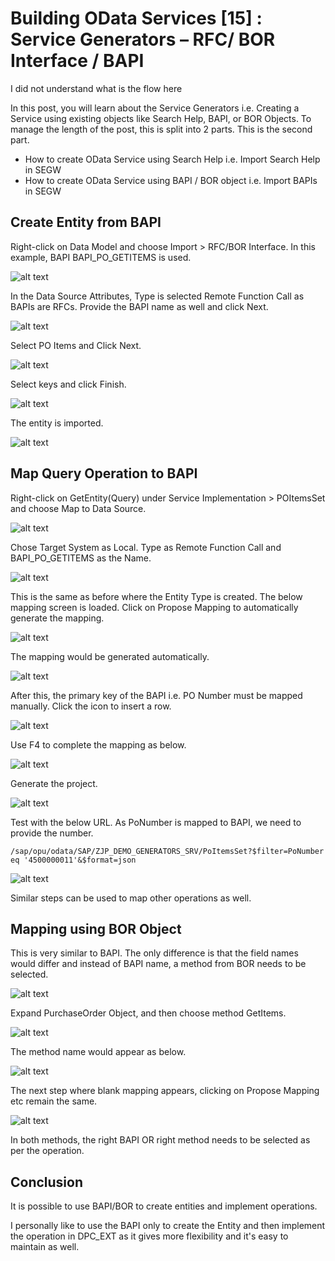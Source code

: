 # Building OData Services [15] : Service Generators – RFC/ BOR Interface / BAPI

I did not understand what is the flow here

In this post, you will learn about the Service Generators i.e. Creating a Service using existing objects like Search Help, BAPI, or BOR Objects. To manage the length of the post, this is split into 2 parts. This is the second part.

- How to create OData Service using Search Help i.e. Import Search Help in SEGW
- How to create OData Service using BAPI / BOR object i.e. Import BAPIs in SEGW

## Create Entity from BAPI

Right-click on Data Model and choose Import > RFC/BOR Interface. In this example, BAPI BAPI_PO_GETITEMS is used.

![alt text](/OData/Discovering%20ABAP/Images/image-222.png)

In the Data Source Attributes, Type is selected Remote Function Call as BAPIs are RFCs. Provide the BAPI name as well and click Next.

![alt text](/OData/Discovering%20ABAP/Images/image-223.png)

Select PO Items and Click Next.

![alt text](/OData/Discovering%20ABAP/Images/image-224.png)

Select keys and click Finish.

![alt text](/OData/Discovering%20ABAP/Images/image-225.png)

The entity is imported.

![alt text](/OData/Discovering%20ABAP/Images/image-226.png)

## Map Query Operation to BAPI

Right-click on GetEntity(Query) under Service Implementation > POItemsSet and choose Map to Data Source.

![alt text](/OData/Discovering%20ABAP/Images/image-227.png)

Chose Target System as Local. Type as Remote Function Call and BAPI_PO_GETITEMS as the Name.

![alt text](/OData/Discovering%20ABAP/Images/image-228.png)

This is the same as before where the Entity Type is created. The below mapping screen is loaded. Click on Propose Mapping to automatically generate the mapping.

![alt text](/OData/Discovering%20ABAP/Images/image-229.png)

The mapping would be generated automatically.

![alt text](/OData/Discovering%20ABAP/Images/image-230.png)

After this, the primary key of the BAPI i.e. PO Number must be mapped manually. Click the icon to insert a row.

![alt text](/OData/Discovering%20ABAP/Images/image-231.png)

Use F4 to complete the mapping as below.

![alt text](/OData/Discovering%20ABAP/Images/image-232.png)

Generate the project.

![alt text](/OData/Discovering%20ABAP/Images/image-233.png)

Test with the below URL. As PoNumber is mapped to BAPI, we need to provide the number.

```
/sap/opu/odata/SAP/ZJP_DEMO_GENERATORS_SRV/PoItemsSet?$filter=PoNumber eq '4500000011'&$format=json
```

![alt text](/OData/Discovering%20ABAP/Images/image-234.png)

Similar steps can be used to map other operations as well.

## Mapping using BOR Object

This is very similar to BAPI. The only difference is that the field names would differ and instead of BAPI name, a method from BOR needs to be selected.

![alt text](/OData/Discovering%20ABAP/Images/image-235.png)

Expand PurchaseOrder Object, and then choose method GetItems.

![alt text](/OData/Discovering%20ABAP/Images/image-236.png)

The method name would appear as below.

![alt text](/OData/Discovering%20ABAP/Images/image-237.png)

The next step where blank mapping appears, clicking on Propose Mapping etc remain the same.

![alt text](/OData/Discovering%20ABAP/Images/image-238.png)

In both methods, the right BAPI OR right method needs to be selected as per the operation.

## Conclusion
It is possible to use BAPI/BOR to create entities and implement operations.

I personally like to use the BAPI only to create the Entity and then implement the operation in DPC_EXT as it gives more flexibility and it's easy to maintain as well.